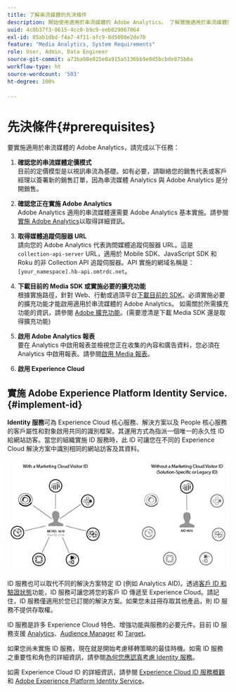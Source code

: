 ```yaml
---
title: 了解串流媒體的先決條件
description: 開始使用適用於串流媒體的 Adobe Analytics。 了解實施適用於串流媒體的 Adobe Analytics 需要哪些條件。
uuid: 4c0b37f3-8615-4cc0-b9c9-eeb029067064
exl-id: 85ab1dbd-f4a7-4f11-afc9-8d5000e2de70
feature: "Media Analytics, System Requirements"
role: User, Admin, Data Engineer
source-git-commit: a73ba98e025e0a915a5136bb9e0d5bcbde875b0a
workflow-type: ht
source-wordcount: '503'
ht-degree: 100%

---
```


# 先決條件{#prerequisites}

要實施適用於串流媒體的 Adobe Analytics，請完成以下任務：

1. **確認您的串流媒體定價模式**<br>
目前的定價模型是以視訊串流為基礎。如有必要，請聯絡您的銷售代表或客戶經理以簽署新的銷售訂單，因為串流媒體 Analytics 與 Adobe Analytics 是分開銷售。

1. **確認您正在實施 Adobe Analytics**<br>
Adobe Analytics 適用的串流媒體還需要 Adobe Analytics 基本實施。請參閱[實施 Adobe Analytics](https://experienceleague.adobe.com/docs/analytics/implementation/home.html?lang=zh-Hant)以取得詳細資訊。

1. **取得媒體追蹤伺服器 URL**<br>
請向您的 Adobe Analytics 代表詢問媒體追蹤伺服器 URL。這是 
`collection-api-server` URL，適用於 Mobile SDK、JavaScript SDK 和 Roku 的非 Collection API 追蹤伺服器。API 實施的網域名稱是：`[your_namespace].hb-api.omtrdc.net`。

1. **下載目前的 Media SDK 或實施必要的擴充功能**<br>
根據實施路徑，針對 Web、行動或過頂平台[下載目前的 SDK](download-sdks.md)。必須實施必要的擴充功能才能啟用適用於串流媒體的 Adobe Analytics。 如需關於所需擴充功能的資訊，請參閱 [Adobe 擴充功能](download-sdks.md#media-extension)。(需要澄清是下載 Media SDK 還是取得擴充功能)

1. **啟用 Adobe Analytics 報表**<br>
要在 Analytics 中啟用報表並檢視您正在收集的內容和廣告資料，您必須在 Analytics 中啟用報表。請參閱[啟用 Media 報表](/help/reporting/media-reports-enable.md)。

1. **啟用 Experience Cloud**<br>


## 實施 Adobe Experience Platform Identity Service. {#implement-id}

**Identity 服務**&#x200B;可為 Experience Cloud 核心服務、解決方案以及 People 核心服務的客戶屬性和對象啟用共同的識別框架。其運用方式為指派一個唯一的永久性 ID 給網站訪客。當您的組織實施 ID 服務時，此 ID 可讓您在不同的 Experience Cloud 解決方案中識別相同的網站訪客及其資料。

![ID 服務圖形](assets/mc_id_service_graphic.png)

ID 服務也可以取代不同的解決方案特定 ID (例如 Analytics AID)。透過[客戶 ID 和驗證狀態](https://experienceleague.adobe.com/docs/id-service/using/reference/authenticated-state.html?lang=zh-Hant)功能，ID 服務可讓您將您的客戶 ID 傳遞至 Experience Cloud。請記住，ID 服務僅適用於您已訂閱的解決方案。如果您未註冊存取其他產品，則 ID 服務不提供存取權。

ID 服務是許多 Experience Cloud 特色、增強功能與服務的必要元件。目前 ID 服務支援 [Analytics](https://www.adobe.com/tw/marketing-cloud/web-analytics.html)、[Audience Manager](https://www.adobe.com/tw/marketing-cloud/data-management-platform.html) 和 [Target](https://www.adobe.com/tw/marketing-cloud/testing-targeting.html)。

如果您尚未實施 ID 服務，現在就是開始考慮移轉策略的最佳時機。如需 ID 服務之重要性和角色的詳細資訊，請參閱[為何您應認真考慮 Identity 服務](https://theblog.adobe.com/why-new-adobe-marketing-cloud-id-service-should-be-on-your-radar/)。

如需 Experience Cloud ID 的詳細資訊，請參閱 [Experience Cloud ID 服務概觀](https://experienceleague.adobe.com/docs/id-service/using/intro/overview.html?lang=zh-Hant)和 [Adobe Experience Platform Identity Service](https://experienceleague.adobe.com/docs/id-service/using/home.html?lang=zh-Hant)。
